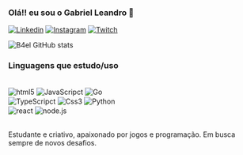 
### Olá!! eu sou o Gabriel Leandro 🤙

[![Linkedin](https://img.shields.io/badge/LinkedIn-0077B5?style=for-the-badge&logo=linkedin&logoColor=white)](https://www.linkedin.com/in/gabriel-leandro-da-rosa-568036198/)
[![Instagram](https://img.shields.io/badge/Instagram-E4405F?style=for-the-badge&logo=instagram&logoColor=white)](https://www.instagram.com/biel_leandro2/)
[![Twitch](https://img.shields.io/badge/Twitch-9146FF?style=for-the-badge&logo=twitch&logoColor=white)](https://www.twitch.tv/rd_b4ell)

![B4el GitHub stats](https://github-readme-stats.vercel.app/api?username=b4el&show_icons=true&theme=dark)


### Linguagens que estudo/uso

<div style="display: inline_block"><br/>
 <img align="center" alt="html5" src="https://img.shields.io/badge/HTML5-E34F26?style=for-the-badge&logo=html5&logoColor=white" />
 <img align="center" alt="JavaScripct" src="https://img.shields.io/badge/JavaScript-323330?style=for-the-badge&logo=javascript&logoColor=F7DF1E" />
 <img align="center" alt="Go" src="https://img.shields.io/badge/Go-00ADD8?style=for-the-badge&logo=go&logoColor=white" /><br/>
 <img align="center" alt="TypeScripct" src="https://img.shields.io/badge/TypeScript-007ACC?style=for-the-badge&logo=typescript&logoColor=white" />
 <img align="center" alt="Css3" src="https://img.shields.io/badge/CSS3-1572B6?style=for-the-badge&logo=css3&logoColor=white" />
 <img align="center" alt="Python" src="https://img.shields.io/badge/Python-3776AB?style=for-the-badge&logo=python&logoColor=white" /><br/>
 <img align="center" alt="react" src="https://img.shields.io/badge/React-20232A?style=for-the-badge&logo=react&logoColor=61DAFB" />
 <img align="center" alt="node.js" src="https://img.shields.io/badge/Node.js-43853D?style=for-the-badge&logo=node.js&logoColor=white" />

</div><br/>

Estudante e criativo, apaixonado por jogos e programação. Em busca sempre de novos desafios.
